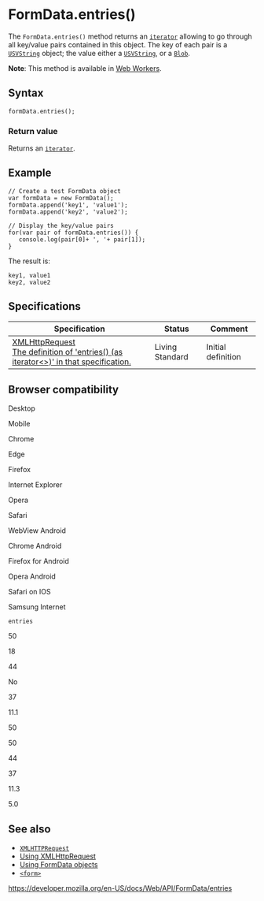 FormData.entries()
==================

The `FormData.entries()` method returns an [`iterator`](https://developer.mozilla.org/en-US/docs/Web/JavaScript/Reference/Iteration_protocols) allowing to go through all key/value pairs contained in this object. The key of each pair is a [`USVString`](../usvstring) object; the value either a [`USVString`](../usvstring), or a [`Blob`](../blob).

**Note**: This method is available in [Web Workers](../web_workers_api).

Syntax
------

    formData.entries();

### Return value

Returns an [`iterator`](https://developer.mozilla.org/en-US/docs/Web/JavaScript/Reference/Iteration_protocols).

Example
-------

    // Create a test FormData object
    var formData = new FormData();
    formData.append('key1', 'value1');
    formData.append('key2', 'value2');

    // Display the key/value pairs
    for(var pair of formData.entries()) {
       console.log(pair[0]+ ', '+ pair[1]);
    }

The result is:

    key1, value1
    key2, value2

Specifications
--------------

<table><thead><tr class="header"><th>Specification</th><th>Status</th><th>Comment</th></tr></thead><tbody><tr class="odd"><td><a href="https://xhr.spec.whatwg.org/#dom-formdata">XMLHttpRequest<br />
<span class="small">The definition of 'entries() (as iterator&lt;&gt;)' in that specification.</span></a></td><td><span class="spec-living">Living Standard</span></td><td>Initial definition</td></tr></tbody></table>

Browser compatibility
---------------------

Desktop

Mobile

Chrome

Edge

Firefox

Internet Explorer

Opera

Safari

WebView Android

Chrome Android

Firefox for Android

Opera Android

Safari on IOS

Samsung Internet

`entries`

50

18

44

No

37

11.1

50

50

44

37

11.3

5.0

See also
--------

-   [`XMLHTTPRequest`](../xmlhttprequest)
-   [Using XMLHttpRequest](../xmlhttprequest/using_xmlhttprequest)
-   [Using FormData objects](using_formdata_objects)
-   [`<form>`](https://developer.mozilla.org/en-US/docs/Web/HTML/Element/form)

<a href="https://developer.mozilla.org/en-US/docs/Web/API/FormData/entries" class="_attribution-link">https://developer.mozilla.org/en-US/docs/Web/API/FormData/entries</a>
